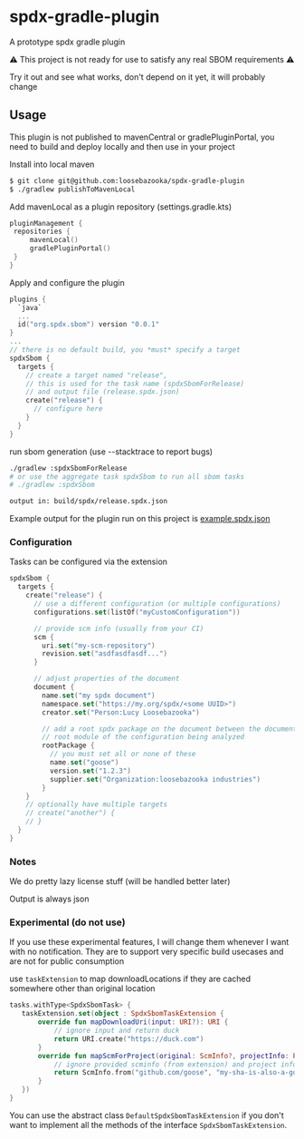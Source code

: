 # spdx-gradle-plugin
A prototype spdx gradle plugin

⚠ This project is not ready for use to satisfy any real SBOM requirements ⚠

Try it out and see what works, don't depend on it yet, it will probably change

## Usage
This plugin is not published to mavenCentral or gradlePluginPortal, you need to build and deploy
locally and then use in your project

Install into local maven
```bash
$ git clone git@github.com:loosebazooka/spdx-gradle-plugin
$ ./gradlew publishToMavenLocal
```

Add mavenLocal as a plugin repository (settings.gradle.kts)
```kotlin
pluginManagement {
 repositories {
     mavenLocal()
     gradlePluginPortal()
 }
}
```

Apply and configure the plugin
```kotlin
plugins {
  `java`
  ...
  id("org.spdx.sbom") version "0.0.1"
}
...
// there is no default build, you *must* specify a target
spdxSbom {
  targets {
    // create a target named "release",
    // this is used for the task name (spdxSbomForRelease)
    // and output file (release.spdx.json)
    create("release") {
      // configure here
    }
  }
}
```

run sbom generation (use --stacktrace to report bugs)
```bash
./gradlew :spdxSbomForRelease
# or use the aggregate task spdxSbom to run all sbom tasks
# ./gradlew :spdxSbom

output in: build/spdx/release.spdx.json
```

Example output for the plugin run on this project is [example.spdx.json](example.spdx.json)

### Configuration

Tasks can be configured via the extension
```kotlin
spdxSbom {
  targets {
    create("release") {
      // use a different configuration (or multiple configurations)
      configurations.set(listOf("myCustomConfiguration"))

      // provide scm info (usually from your CI)
      scm {
        uri.set("my-scm-repository")
        revision.set("asdfasdfasdf...")
      }

      // adjust properties of the document
      document {
        name.set("my spdx document")
        namespace.set("https://my.org/spdx/<some UUID>")
        creator.set("Person:Lucy Loosebazooka")

        // add a root spdx package on the document between the document and the 
        // root module of the configuration being analyzed
        rootPackage { 
          // you must set all or none of these
          name.set("goose")
          version.set("1.2.3")
          supplier.set("Organization:loosebazooka industries")
        }
    }
    // optionally have multiple targets
    // create("another") {
    // }
  }
}
```

### Notes
We do pretty lazy license stuff (will be handled better later)

Output is always json

### Experimental (do not use)

If you use these experimental features, I will change them whenever I want with no notification. They are 
to support very specific build usecases and are not for public consumption

use `taskExtension` to map downloadLocations if they are cached somewhere other than original location
```kotlin
tasks.withType<SpdxSbomTask> {
   taskExtension.set(object : SpdxSbomTaskExtension {
       override fun mapDownloadUri(input: URI?): URI {
           // ignore input and return duck
           return URI.create("https://duck.com")
       }
       override fun mapScmForProject(original: ScmInfo?, projectInfo: ProjectInfo?): ScmInfo {
           // ignore provided scminfo (from extension) and project info (the project we are looking for scm info)
           return ScmInfo.from("github.com/goose", "my-sha-is-also-a-goose");
       }
   })
}
```

You can use the abstract class `DefaultSpdxSbomTaskExtension` if you don't want to implement all the methods
of the interface `SpdxSbomTaskExtension`.

